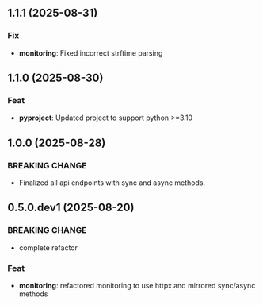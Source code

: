 ## 1.1.1 (2025-08-31)

### Fix

- **monitoring**: Fixed incorrect strftime parsing

## 1.1.0 (2025-08-30)

### Feat

- **pyproject**: Updated project to support python >=3.10

## 1.0.0 (2025-08-28)

### BREAKING CHANGE

- Finalized all api endpoints with sync and async methods. 

## 0.5.0.dev1 (2025-08-20)

### BREAKING CHANGE

- complete refactor

### Feat

- **monitoring**: refactored monitoring to use httpx and mirrored sync/async methods
